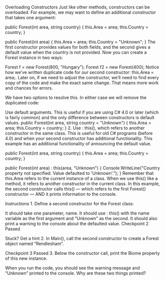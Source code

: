 Overloading Constructors
Just like other methods, constructors can be overloaded. For example, we may want to define an additional constructor that takes one argument:

public Forest(int area, string country)
{ 
  this.Area = area;
  this.Country = country;
 }
 
public Forest(int area)
{ 
  this.Area = area;
  this.Country = "Unknown";
}
The first constructor provides values for both fields, and the second gives a default value when the country is not provided. Now you can create a Forest instance in two ways:

Forest f = new Forest(800, "Hungary");
Forest f2 = new Forest(400);
Notice how we’ve written duplicate code for our second constructor: this.Area = area;. Later on, if we need to adjust the constructor, we’ll need to find every copy of the code and make the exact same change. That means more work and chances for errors.

We have two options to resolve this. In either case we will remove the duplicated code:

Use default arguments. This is useful if you are using C# 4.0 or later (which is fairly common) and the only difference between constructors is default values.
public Forest(int area, string country = "Unknown")
{
  this.Area = area;
  this.Country = country;
}
2. Use : this(), which refers to another constructor in the same class. This is useful for old C# programs (before 4.0) and when your second constructor has additional functionality. This example has an additional functionality of announcing the default value.

public Forest(int area, string country)
{ 
  this.Area = area;
  this.Country = country;
}
 
public Forest(int area) : this(area, "Unknown")
{ 
  Console.WriteLine("Country property not specified. Value defaulted to 'Unknown'.");
}
Remember that this.Area refers to the current instance of a class. When we use this() like a method, it refers to another constructor in the current class. In this example, the second constructor calls this() — which refers to the first Forest() constructor — AND it prints information to the console.

Instructions
1.
Define a second constructor for the Forest class:

It should take one parameter, name.
It should use : this() with the name variable as the first argument and "Unknown" as the second.
It should also print a warning to the console about the defaulted value.
Checkpoint 2 Passed

Stuck? Get a hint
2.
In Main(), call the second constructor to create a Forest object named “Rendlesham”.

Checkpoint 3 Passed
3.
Below the constructor call, print the Biome property of this new instance.

When you run the code, you should see the warning message and “Unknown” printed to the console. Why are these two things printed?